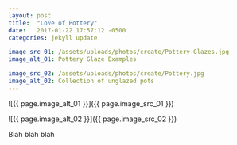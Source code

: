 ```yaml
---
layout: post
title:  "Love of Pottery"
date:   2017-01-22 17:57:12 -0500
categories: jekyll update

image_src_01: /assets/uploads/photos/create/Pottery-Glazes.jpg
image_alt_01: Pottery Glaze Examples

image_src_02: /assets/uploads/photos/create/Pottery.jpg
image_alt_02: Collection of unglazed pots
---
```


![{{ page.image_alt_01 }}]({{ page.image_src_01 }})

![{{ page.image_alt_02 }}]({{ page.image_src_02 }})

Blah blah blah

